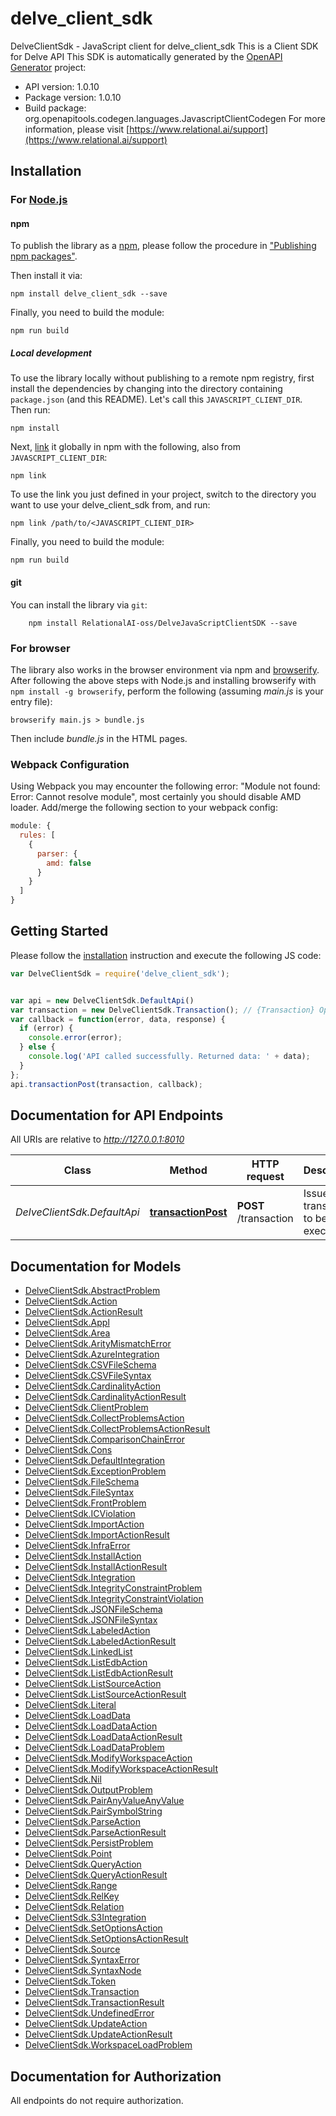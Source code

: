 # delve_client_sdk

DelveClientSdk - JavaScript client for delve_client_sdk
This is a Client SDK for Delve API
This SDK is automatically generated by the [OpenAPI Generator](https://openapi-generator.tech) project:

- API version: 1.0.10
- Package version: 1.0.10
- Build package: org.openapitools.codegen.languages.JavascriptClientCodegen
For more information, please visit [https://www.relational.ai/support](https://www.relational.ai/support)

## Installation

### For [Node.js](https://nodejs.org/)

#### npm

To publish the library as a [npm](https://www.npmjs.com/), please follow the procedure in ["Publishing npm packages"](https://docs.npmjs.com/getting-started/publishing-npm-packages).

Then install it via:

```shell
npm install delve_client_sdk --save
```

Finally, you need to build the module:

```shell
npm run build
```

##### Local development

To use the library locally without publishing to a remote npm registry, first install the dependencies by changing into the directory containing `package.json` (and this README). Let's call this `JAVASCRIPT_CLIENT_DIR`. Then run:

```shell
npm install
```

Next, [link](https://docs.npmjs.com/cli/link) it globally in npm with the following, also from `JAVASCRIPT_CLIENT_DIR`:

```shell
npm link
```

To use the link you just defined in your project, switch to the directory you want to use your delve_client_sdk from, and run:

```shell
npm link /path/to/<JAVASCRIPT_CLIENT_DIR>
```

Finally, you need to build the module:

```shell
npm run build
```

#### git

You can install the library via `git`:

```shell
    npm install RelationalAI-oss/DelveJavaScriptClientSDK --save
```

### For browser

The library also works in the browser environment via npm and [browserify](http://browserify.org/). After following
the above steps with Node.js and installing browserify with `npm install -g browserify`,
perform the following (assuming *main.js* is your entry file):

```shell
browserify main.js > bundle.js
```

Then include *bundle.js* in the HTML pages.

### Webpack Configuration

Using Webpack you may encounter the following error: "Module not found: Error:
Cannot resolve module", most certainly you should disable AMD loader. Add/merge
the following section to your webpack config:

```javascript
module: {
  rules: [
    {
      parser: {
        amd: false
      }
    }
  ]
}
```

## Getting Started

Please follow the [installation](#installation) instruction and execute the following JS code:

```javascript
var DelveClientSdk = require('delve_client_sdk');


var api = new DelveClientSdk.DefaultApi()
var transaction = new DelveClientSdk.Transaction(); // {Transaction} Optional description in *Markdown*
var callback = function(error, data, response) {
  if (error) {
    console.error(error);
  } else {
    console.log('API called successfully. Returned data: ' + data);
  }
};
api.transactionPost(transaction, callback);

```

## Documentation for API Endpoints

All URIs are relative to *http://127.0.0.1:8010*

Class | Method | HTTP request | Description
------------ | ------------- | ------------- | -------------
*DelveClientSdk.DefaultApi* | [**transactionPost**](docs/DefaultApi.md#transactionPost) | **POST** /transaction | Issues a transaction to be executed


## Documentation for Models

 - [DelveClientSdk.AbstractProblem](docs/AbstractProblem.md)
 - [DelveClientSdk.Action](docs/Action.md)
 - [DelveClientSdk.ActionResult](docs/ActionResult.md)
 - [DelveClientSdk.Appl](docs/Appl.md)
 - [DelveClientSdk.Area](docs/Area.md)
 - [DelveClientSdk.ArityMismatchError](docs/ArityMismatchError.md)
 - [DelveClientSdk.AzureIntegration](docs/AzureIntegration.md)
 - [DelveClientSdk.CSVFileSchema](docs/CSVFileSchema.md)
 - [DelveClientSdk.CSVFileSyntax](docs/CSVFileSyntax.md)
 - [DelveClientSdk.CardinalityAction](docs/CardinalityAction.md)
 - [DelveClientSdk.CardinalityActionResult](docs/CardinalityActionResult.md)
 - [DelveClientSdk.ClientProblem](docs/ClientProblem.md)
 - [DelveClientSdk.CollectProblemsAction](docs/CollectProblemsAction.md)
 - [DelveClientSdk.CollectProblemsActionResult](docs/CollectProblemsActionResult.md)
 - [DelveClientSdk.ComparisonChainError](docs/ComparisonChainError.md)
 - [DelveClientSdk.Cons](docs/Cons.md)
 - [DelveClientSdk.DefaultIntegration](docs/DefaultIntegration.md)
 - [DelveClientSdk.ExceptionProblem](docs/ExceptionProblem.md)
 - [DelveClientSdk.FileSchema](docs/FileSchema.md)
 - [DelveClientSdk.FileSyntax](docs/FileSyntax.md)
 - [DelveClientSdk.FrontProblem](docs/FrontProblem.md)
 - [DelveClientSdk.ICViolation](docs/ICViolation.md)
 - [DelveClientSdk.ImportAction](docs/ImportAction.md)
 - [DelveClientSdk.ImportActionResult](docs/ImportActionResult.md)
 - [DelveClientSdk.InfraError](docs/InfraError.md)
 - [DelveClientSdk.InstallAction](docs/InstallAction.md)
 - [DelveClientSdk.InstallActionResult](docs/InstallActionResult.md)
 - [DelveClientSdk.Integration](docs/Integration.md)
 - [DelveClientSdk.IntegrityConstraintProblem](docs/IntegrityConstraintProblem.md)
 - [DelveClientSdk.IntegrityConstraintViolation](docs/IntegrityConstraintViolation.md)
 - [DelveClientSdk.JSONFileSchema](docs/JSONFileSchema.md)
 - [DelveClientSdk.JSONFileSyntax](docs/JSONFileSyntax.md)
 - [DelveClientSdk.LabeledAction](docs/LabeledAction.md)
 - [DelveClientSdk.LabeledActionResult](docs/LabeledActionResult.md)
 - [DelveClientSdk.LinkedList](docs/LinkedList.md)
 - [DelveClientSdk.ListEdbAction](docs/ListEdbAction.md)
 - [DelveClientSdk.ListEdbActionResult](docs/ListEdbActionResult.md)
 - [DelveClientSdk.ListSourceAction](docs/ListSourceAction.md)
 - [DelveClientSdk.ListSourceActionResult](docs/ListSourceActionResult.md)
 - [DelveClientSdk.Literal](docs/Literal.md)
 - [DelveClientSdk.LoadData](docs/LoadData.md)
 - [DelveClientSdk.LoadDataAction](docs/LoadDataAction.md)
 - [DelveClientSdk.LoadDataActionResult](docs/LoadDataActionResult.md)
 - [DelveClientSdk.LoadDataProblem](docs/LoadDataProblem.md)
 - [DelveClientSdk.ModifyWorkspaceAction](docs/ModifyWorkspaceAction.md)
 - [DelveClientSdk.ModifyWorkspaceActionResult](docs/ModifyWorkspaceActionResult.md)
 - [DelveClientSdk.Nil](docs/Nil.md)
 - [DelveClientSdk.OutputProblem](docs/OutputProblem.md)
 - [DelveClientSdk.PairAnyValueAnyValue](docs/PairAnyValueAnyValue.md)
 - [DelveClientSdk.PairSymbolString](docs/PairSymbolString.md)
 - [DelveClientSdk.ParseAction](docs/ParseAction.md)
 - [DelveClientSdk.ParseActionResult](docs/ParseActionResult.md)
 - [DelveClientSdk.PersistProblem](docs/PersistProblem.md)
 - [DelveClientSdk.Point](docs/Point.md)
 - [DelveClientSdk.QueryAction](docs/QueryAction.md)
 - [DelveClientSdk.QueryActionResult](docs/QueryActionResult.md)
 - [DelveClientSdk.Range](docs/Range.md)
 - [DelveClientSdk.RelKey](docs/RelKey.md)
 - [DelveClientSdk.Relation](docs/Relation.md)
 - [DelveClientSdk.S3Integration](docs/S3Integration.md)
 - [DelveClientSdk.SetOptionsAction](docs/SetOptionsAction.md)
 - [DelveClientSdk.SetOptionsActionResult](docs/SetOptionsActionResult.md)
 - [DelveClientSdk.Source](docs/Source.md)
 - [DelveClientSdk.SyntaxError](docs/SyntaxError.md)
 - [DelveClientSdk.SyntaxNode](docs/SyntaxNode.md)
 - [DelveClientSdk.Token](docs/Token.md)
 - [DelveClientSdk.Transaction](docs/Transaction.md)
 - [DelveClientSdk.TransactionResult](docs/TransactionResult.md)
 - [DelveClientSdk.UndefinedError](docs/UndefinedError.md)
 - [DelveClientSdk.UpdateAction](docs/UpdateAction.md)
 - [DelveClientSdk.UpdateActionResult](docs/UpdateActionResult.md)
 - [DelveClientSdk.WorkspaceLoadProblem](docs/WorkspaceLoadProblem.md)


## Documentation for Authorization

All endpoints do not require authorization.
